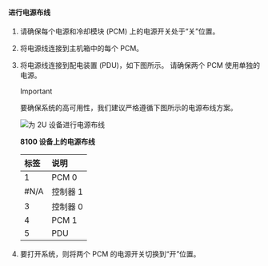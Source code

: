 <!--author=alkohli last changed: 9/16/15-->

#### <a name="to-cable-for-power"></a>进行电源布线
1. 请确保每个电源和冷却模块 (PCM) 上的电源开关处于“关”位置。
2. 将电源线连接到主机箱中的每个 PCM。
3. 将电源线连接到配电装置 (PDU)，如下图所示。 请确保两个 PCM 使用单独的电源。
   
   > [!IMPORTANT]
   > 要确保系统的高可用性，我们建议严格遵循下图所示的电源布线方案。 
   > 
   > 
   
    ![为 2U 设备进行电源布线](./media/storsimple-cable-8100-for-power/HCSCableYour2UDeviceforPower.png)
   
    **8100 设备上的电源布线**
   
   | 标签 | 说明 |
   |:--- |:--- |
   | 1 |PCM 0 |
   | #N/A |控制器 1 |
   | 3 |控制器 0 |
   | 4 |PCM 1 |
   | 5 |PDU |
4. 要打开系统，则将两个 PCM 的电源开关切换到“开”位置。

